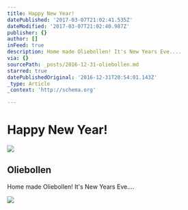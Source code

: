 ```yaml
---
title: Happy New Year!
datePublished: '2017-03-07T21:02:41.535Z'
dateModified: '2017-03-07T21:02:40.987Z'
publisher: {}
author: []
inFeed: true
description: Home made Oliebollen! It's New Years Eve....
via: {}
sourcePath: _posts/2016-12-31-oliebollen.md
starred: true
datePublishedOriginal: '2016-12-31T20:54:01.143Z'
_type: Article
_context: 'http://schema.org'

---
```

# Happy New Year!

<article style=""><img src="https://the-grid-user-content.s3-us-west-2.amazonaws.com/91e37ae8-0b5e-42e8-866b-30213dd39e81.jpg" /><h1>Oliebollen</h1><p>Home made Oliebollen! It's New Years Eve....</p></article>

![](https://the-grid-user-content.s3-us-west-2.amazonaws.com/4f3474f9-51a5-4817-9f8c-5ed118e42080.jpg)